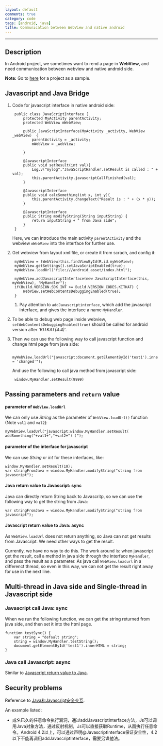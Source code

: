 ```yaml
---
layout: default
comments: true
category: code
tags: [android, java]
title: Communication between WebView and native android
---
```

---

## Description

In Android project, we sometimes want to rend a page in **WebView**, and need communication between webview and native android side.

**Note:** Go to [here](https://github.com/hongchaozhang/android_java_javascript_communication) for a project as a sample.

## Javascript and Java Bridge

1. Code for javascript interface in native android side:

	    public class JavaScriptInterface {
	        protected MyActivity parentActivity;
	        protected WebView mWebView;
	        
	        public JavaScriptInterface(MyActivity _activity, WebView _webView)  {
	            parentActivity = _activity;
	            mWebView = _webView;
	            
	        }
	        
	        @JavascriptInterface
	        public void setResult(int val){
	            Log.v("mylog","JavaScriptHandler.setResult is called : " + val);
	            this.parentActivity.javascriptCallFinished(val);
	        }
	        
	        @JavascriptInterface
	        public void calcSomething(int x, int y){
	            this.parentActivity.changeText("Result is : " + (x * y));
	        }
	        
	        @JavascriptInterface
	        public String modifyString(String inputString) {
	            return inputString + " from Java side";
	        }
	    }
    
	Here, we can introduce the main activity `parentActivity` and the webview `mWebView` into the interface for further use.

2. Get webview from layout xml file, or create it from scrach, and config it:

	    myWebView = (WebView)this.findViewById(R.id.myWebView);
	    myWebView.getSettings().setJavaScriptEnabled(true);
	    myWebView.loadUrl("file:///android_asset/index.html");

	    myWebView.addJavascriptInterface(new JavaScriptInterface(this, myWebView), "MyHandler");
	    if(Build.VERSION.SDK_INT >= Build.VERSION_CODES.KITKAT) {
		    WebView.setWebContentsDebuggingEnabled(true);
		}
	
	1) Pay attention to `addJavascriptinterface`, which add the javascript interface, and gives the interface a name `MyHandler`.
2) To be able to debug web page inside webview, `setWebContentsDebuggingEnabled(true)` should be called for android version after '*KITKAT(4.4)*'.

3. Then we can use the following way to call javascript function and change html page from java side:

    	myWebView.loadUrl("javascript:document.getElementById('test1').innerHTML = 'changed'");
    
	And use the following to call java method from javascript side:

    	window.MyHandler.setResult(9999)

## Passing parameters and `return` value


#### parameter of `WebView.loadUrl`

We can only use *String* as the parameter of `WebView.loadUrl()` function (Note `val1` and `val2`):

	myWebView.loadUrl("javascript:window.MyHandler.setResult( addSomething("+val1+","+val2+") )");
    
#### parameter of the interface for javascript

We can use *String* or *int* for these interfaces, like:

	window.MyHandler.setResult(10);
	var stringFromJava = window.MyHandler.modifyString("string from javascript");


#### Java return value to Javascript: **sync**

Java can directly return String back to Javascritp, so we can use the following way to get the string from Java:

    var stringFromJava = window.MyHandler.modifyString("string from javascript");

#### <a name="javascript_return_value_to_java"></a>Javascript return value to Java: **async**

As `WebView.loadUrl` does not return anything, so Java can not get results from Javascript. We need other ways to get the result.

Currently, we have no way to do this. The work around is: when javascript get the result, call a method in java side through the interface `MyHandler`, and pass the result as a parameter. As java call `WebView.loadurl` in a differenct thread, so even in this way, we can not get the result right away for use in the next line.

## Multi-thread in Java side and Single-thread in Javascript side

### Javascript call Java: sync

When we run the following function, we can get the string returned from java side, and then set it into the html page.

    function testSync() {
    	var string = "default string";
    	string = window.MyHandler.testString();
    	document.getElementById('test1').innerHTML = string;
    }

### Java call Javascript: async

Similar to [Javascript return value to Java](#javascript_return_value_to_java).

## Security problems

Reference to [Java和Javascript安全交互](http://jiajixin.cn/2014/09/16/webview-js-safety/).

An example listed:

* 成名已久的任意命令执行漏洞，通过addJavascriptInterface方法，Js可以调用Java对象方法，通过反射机制，Js可以直接获取Runtime，从而执行任意命令。Android 4.2以上，可以通过声明@JavascriptInterface保证安全性，4.2以下不能再调用addJavascriptInterface，需要另谋他法。
